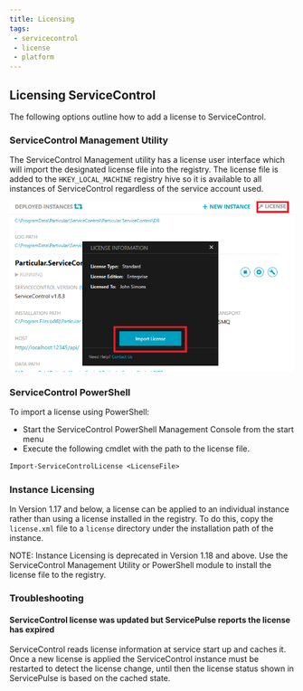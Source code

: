 ```yaml
---
title: Licensing
tags:
 - servicecontrol
 - license
 - platform
---
```



## Licensing ServiceControl

The following options outline how to add a license to ServiceControl.


### ServiceControl Management Utility

The ServiceControl Management utility has a license user interface which will import the designated license file into the registry. The license file is added to the `HKEY_LOCAL_MACHINE` registry hive so it is available to all instances of ServiceControl regardless of the service account used.

![](managementutil-addlicense.png 'width=500')


### ServiceControl PowerShell

To import a license using PowerShell:

* Start the ServiceControl PowerShell Management Console from the start menu
* Execute the following cmdlet with the path to the license file.

```ps
Import-ServiceControlLicense <LicenseFile>
```


### Instance Licensing

In Version 1.17 and below, a license can be applied to an individual instance rather than using a license installed in the registry. To do this, copy the `license.xml` file to a `license` directory under the installation path of the instance.

NOTE: Instance Licensing is deprecated in Version 1.18 and above. Use the ServiceControl Management Utility or PowerShell module to install the license file to the registry.


### Troubleshooting


#### ServiceControl license was updated but ServicePulse reports the license has expired

ServiceControl reads license information at service start up and caches it. Once a new license is applied the ServiceControl instance must be restarted to detect the license change, until then the license status shown in ServicePulse is based on the cached state.